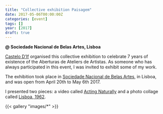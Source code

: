 ```yaml
---
title: "Collective exhibition Paisagem"
date: 2017-05-06T00:00:00Z
categories: [event]
tags: []
year: [2017]
draft: true
---
```


**@ Sociedade Nacional de Belas Artes, Lisboa**

[Castelo D’If][1] organised this collective exhibition to celebrate 7 years of existence of the Aberturas de Ateliers de Artistas. As someone who has always participated in this event, I was invited to exhibit some of my work.
<!--more-->

The exhibition took place in [Sociedade Nacional de Belas Artes][2], in Lisboa, and was open from April 20th to May 6th 2017.

I presented two pieces: a video called [Acting Naturally][3] and a photo collage called [Lisboa, 1962][4].

{{< gallery "images/*" >}}

[1]: http://in%20may%202017%20i%20participated%20in%20the%20first%20collective%20exhibition%20of%20le%20consulat
[2]: http://www.snba.pt
[3]: /works/actingnaturally
[4]: /lisboa1962
